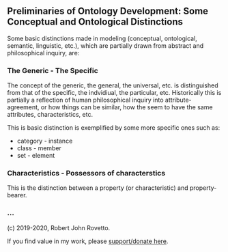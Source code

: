 ## Preliminaries of Ontology Development: Some Conceptual and Ontological Distinctions 

Some basic distinctions made in modeling (conceptual, ontological, semantic, linguistic, etc.), which are partially drawn from abstract and philosophical inquiry, are:

### The Generic - The Specific

The concept of the generic, the general, the universal, etc. is distinguished from that of the specific, the indvidiual, the particular, etc. 
Historically this is partially a reflection of human philosophical inquiry into attribute-agreement, or how things can be similar, how the seem to have the same attributes, characteristics, etc. 

This is basic distinction is exemplified by some more specific ones such as:

* category - instance
* class - member
* set - element


### Characteristics - Possessors of characterstics

This is the distinction between a property (or characteristic) and property-bearer.

### ...

(c) 2019-2020, Robert John Rovetto.

If you find value in my work, please [support/donate here](https://gogetfunding.com/knowledge-organization-services-ontology-terminology-metadata-concept-analysis/).
